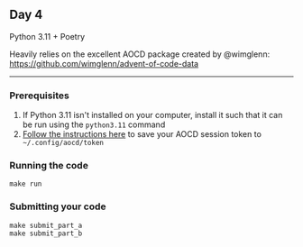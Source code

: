 ## Day 4

Python 3.11 + Poetry 

Heavily relies on the excellent AOCD package created by @wimglenn: https://github.com/wimglenn/advent-of-code-data

---

### Prerequisites

1. If Python 3.11 isn't installed on your computer, install it such that it can be run using the `python3.11` command
2. [Follow the instructions here](https://github.com/wimglenn/advent-of-code-wim/issues/1) to save your AOCD session token to ` ~/.config/aocd/token` 


### Running the code

```shell
make run
```

### Submitting your code

```shell
make submit_part_a
make submit_part_b
```

